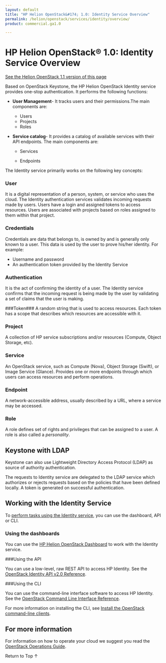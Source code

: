```yaml
---
layout: default
title: "HP Helion OpenStack&#174; 1.0: Identity Service Overview"
permalink: /helion/openstack/services/identity/overview/
product: commercial.ga1.0

---
```

<!--PUBLISHED-->

<script>

function PageRefresh {
onLoad="window.refresh"
}

PageRefresh();

</script>

<!--
<p style="font-size: small;"> <a href="/helion/openstack/services/compute/overview/">&#9664; PREV</a> | <a href="/helion/openstack/services/overview/">&#9650; UP</a> | <a href="/helion/openstack/services/imaging/overview/"> NEXT &#9654</a> </p>
-->

# HP Helion OpenStack&#174; 1.0: Identity Service Overview #
[See the Helion OpenStack 1.1 version of this page](/helion/openstack/1.1/services/identity/overview/)

<!-- modeled after HP Cloud Networking Getting Started (network.getting.started.md) -->

Based on OpenStack Keystone, the HP Helion OpenStack Identity service provides one-stop authentication. It performs the following functions:

* **User Management**- It tracks users and their permissions.The main components are:

	* Users
	* Projects
	* Roles

* **Service catalog**- It provides a catalog of available services with their API endpoints. The main components are:

	* Services

	* Endpoints

The Identity service primarily works on the following key concepts: 

### User ###
 It is a digital representation of a person, system, or service who uses the cloud. The Identity authentication services validates incoming requests made by users. Users have a login and assigned tokens to access resources. Users are associated with projects based on roles assigned to them within that project.

### Credentials ###

Credentials are data that belongs to, is owned by and is generally only known to a user. This data is used by the user to prove his/her identity. For example:

* Username and password
* An authentication token provided by the Identity Service

### Authentication

It is the act of confirming the identity of a user. The Identity service confirms that the incoming request is being made by the user  by validating a set of claims that the user is making. 

###Token###
A random string that is used to access resources. Each token has a scope that describes which resources are accessible with it.

### Project ###
A collection of HP service subscriptions and/or resources (Compute, Object Storage, etc).

### Service ###
An OpenStack service, such as Compute (Nova), Object Storage (Swift), or Image Service (Glance). Provides one or more endpoints through which users can access resources and perform operations.

### Endpoint ###
A network-accessible address, usually described by a URL, where a service may be accessed.

### Role ###
A role defines set of rights and privileges that can be assigned to a user. A role is also called a *personality*.

## Keystone with LDAP

Keystone can also use Lightweight Directory Access Protocol (LDAP) as source of authority authentication. <!--LDAP simplifies integration of Identity authentication into an organization's existing directory service and user account management processes.-->

The requests to Identity service are delegated to the LDAP service which authorizes or rejects requests based on the policies that have been defined locally. A token is generated on successful authentication.

<!--The Identity service enables you to create and configure users, specify user roles and credentials, and issue security tokens. The `/etc/keystone/keystone.conf` file maps LDAP attributes to Identity attributes-->

<!--

- **Token** -- An arbitrary bit of text that is used to access resources. Each token has a scope that describes which resources are accessible with it. 

- **Project** -- A collection of HP service subscriptions and/or resources (Compute, Object Storage, etc). Also known as *tenant*.

- **Endpoint** -- A network-accessible address, usually described by URL, where a service may be accessed.

- **Role** -- A set of rights and privileges that can be assigned to a user.  A user assuming that role inherits those rights and privileges. A role is also called a *personality*.

The Identity service validates that incoming requests are being made by the user who claims to be making the call. 

The Identity service enables you to create and configure users, specify user roles and credentials, and issue security tokens. 

Users have a login and may be assigned tokens to access resources. Users can scope their authentication to a project (or, tenant) which then limits where and how their tokens can be used to interact with services. Users are assigned roles that can be used to control access to projects.

The Identity service will confirm that incoming request are being made by the user who claims to be making the call by validating a set of claims that the user is making. These claims are initially in the form of a set of credentials (username & password, or user access keys). After initial confirmation, the Identity service will issue the user a token which the user can then provide to demonstrate that their identity has been authenticated when making subsequent requests.

Users can belong to specific role(s), which is a set of rights and privileges.

## Key Terms ##

- **User** -- A digital representation of a person, system, or service who uses the cloud. Users are associated with tenants based on roles assigned to them with that tenant.

- **Credentials** -- Data that belongs to, is owned by, and generally only known by a user that the user can present to prove they are who they are.



- **Authentication** -- The act of confirming the identity of a user. The Identity service confirms that incoming request are being made by the user who claims to be making the call by validating a set of claims that the user is making. 

- **Token** -- An arbitrary bit of text that is used to access resources. Each token has a scope that describes which resources are accessible with it. 

- **Project** -- A collection of HP service subscriptions and/or resources (Compute, Object Storage, etc). Also known as *tenant*.

- **Endpoint** -- A network-accessible address, usually described by URL, where a service may be accessed.

- **Role** -- A set of rights and privileges that can be assigned to a user.  A user assuming that role inherits those rights and privileges. A role is also called a *personality*. -->

## Working with the Identity Service

To [perform tasks using the Identity service](#howto), you can use the dashboard, API or CLI.

### Using the dashboards<a name="UI"></a>

You can use the [HP Helion OpenStack Dashboard](/helion/openstack/dashboard/how-works/) to work with the Identity service.

###Using the API<a name="API"></a>
 
You can use a low-level, raw REST API to access  HP Identity. See the [OpenStack Identity API v2.0 Reference](http://api.openstack.org/api-ref-identity-v2.html).

###Using the CLI<a name="cli"></a>

You can use the command-line interface software to access HP Identity. See the [OpenStack Command Line Interface Reference](http://docs.openstack.org/cli-reference/content/keystoneclient_commands.html).

For more information on installing the CLI, see [Install the OpenStack command-line clients](http://docs.openstack.org/user-guide/content/install_clients.html).


<!--
## How To's with the HP Helion OpenStack Identity Service<a name="howto"></a>

The following lists of tasks can be performed by a user or administrator through the [HP Helion OpenStack Dashboard](/helion/openstack/dashboard/how-works/), the [API](http://api.openstack.org/api-ref-identity-v2.html) or [CLI](http://docs.openstack.org/cli-reference/content/keystoneclient_commands.html).


Depending upon your user type, [user](#user) or [administrator](#admin), you can perform the following tasks.

### Tasks performed by users<a name="user"></a>

The following Identity service tasks are usually performed by someone with the *user* role.

#### Managing default Project associations ####

Use the Identity service to configure project associations.

#### Listing Projects ####

Use the Identity service to view a list of projects in your cloud environment.

### Tasks performed by an Administrator<a name="admin"></a>

The following Identity service tasks are usually performed by someone with the *administrator* role.

#### Working with domains ###

Use the Identity service to configure user access to your cloud domains.

- Managing users. Configure user access to your cloud domains.
- Managing projects. Configure user access to your projects. 
- Managing user groups. Configure user group access to your domain.

### Working with roles ###

Use the Identity service to configure user roles within your cloud environment.

- Managing role definitions. Configure the roles that you can assign.
- Managing role assignments. Assign users to roles.
- Managing inherited role assignments. Configure roles inherited from other projects.

### Manage Credentials

Create EC2-compatible credentials for user per tenant. 

### Manage Endpoints

Create and delete endpoints associated with a service. 

### Manage Endpoint Filtering

Find endpoint filtered by a specific attribute or service type. 

### Manage Service Policies 

Manage the policy service, a rule-based authorization engine and the associated rule management interface.

### Issue Token

Issue a new UUID or PKI token for a user.

### Signature Validation 

Manage EC2 and S3 signature validation.

### Manage Federated Access 

Configure federated access for use in HP Helion OpenStack.

### Resetting a user password ###

Use the Identity service to reset a password for a user.

-->

## For more information ##

For information on how to operate your cloud we suggest you read the [OpenStack Operations Guide](http://docs.openstack.org/ops/). <!-- The *Architecture* section contains useful information about how an OpenStack Cloud is put together. However, the HP Helion OpenStack takes care of these details for you. The *Operations* section contains information on how to manage the system.-->

 <a href="#top" style="padding:14px 0px 14px 0px; text-decoration: none;"> Return to Top &#8593; </a>

